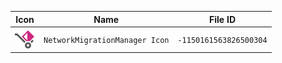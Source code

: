 | Icon | Name | File ID |
| ---  | ---  | ---     |
| ![](NetworkMigrationManager%20Icon.png) | `NetworkMigrationManager Icon` | `-1150161563826500304` |
